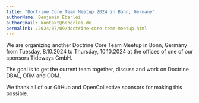 ```yaml
---
title: "Doctrine Core Team Meetup 2024 in Bonn, Germany"
authorName: Benjamin Eberlei
authorEmail: kontakt@beberlei.de
permalink: /2024/07/09/doctrine-core-team-meetup.html
---
```


We are organizing another Doctrine Core Team Meetup in Bonn, Germany from Tuesday,
8.10.2024 to Thursday, 10.10.2024 at the offices of one of our
sponsors Tideways GmbH.

The goal is to get the current team together, discuss and work on Doctrine DBAL, ORM and ODM.

We thank all of our GitHub and OpenCollective sponsors for making this possible.
